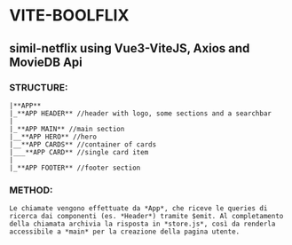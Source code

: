 # **VITE-BOOLFLIX**
## simil-netflix using Vue3-ViteJS, Axios and MovieDB Api

### STRUCTURE:
    |**APP** 
    |_**APP HEADER** //header with logo, some sections and a searchbar 
    |
    |_**APP MAIN** //main section
    |__**APP HERO** //hero 
    |__**APP CARDS** //container of cards
    |___**APP CARD** //single card item
    |
    |_**APP FOOTER** //footer section

### METHOD: 
```
Le chiamate vengono effettuate da *App*, che riceve le queries di ricerca dai componenti (es. *Header*) tramite $emit. Al completamento della chiamata archivia la risposta in *store.js*, così da renderla accessibile a *main* per la creazione della pagina utente.
```